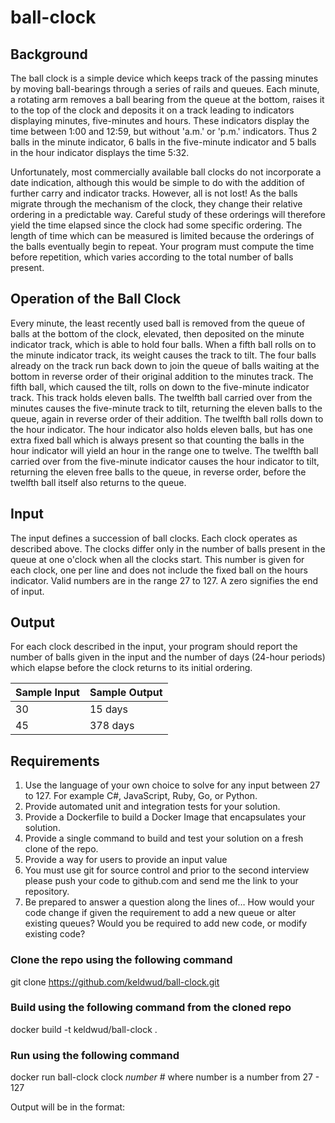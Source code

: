 # ball-clock
## Background
The ball clock is a simple device which keeps track of the passing minutes by moving ball-bearings through a series of rails and queues. Each minute, a rotating arm removes a ball bearing from the queue at the bottom, raises it to the top of the clock and deposits it on a track leading to indicators displaying minutes, five-minutes and hours. These indicators display the time between 1:00 and 12:59, but without 'a.m.' or 'p.m.' indicators. Thus 2 balls in the minute indicator, 6 balls in the five-minute indicator and 5 balls in the hour indicator displays the time 5:32.

Unfortunately, most commercially available ball clocks do not incorporate a date indication, although this would be simple to do with the addition of further carry and indicator tracks. However, all is not lost! As the balls migrate through the mechanism of the clock, they change their relative ordering in a predictable way. Careful study of these orderings will therefore yield the time elapsed since the clock had some specific ordering. The length of time which can be measured is limited because the orderings of the balls eventually begin to repeat. Your program must compute the time before repetition, which varies according to the total number of balls present.
 
## Operation of the Ball Clock
Every minute, the least recently used ball is removed from the queue of balls at the bottom of the clock, elevated, then deposited on the minute indicator track, which is able to hold four balls. When a fifth ball rolls on to the minute indicator track, its weight causes the track to tilt. The four balls already on the track run back down to join the queue of balls waiting at the bottom in reverse order of their original addition to the minutes track. The fifth ball, which caused the tilt, rolls on down to the five-minute indicator track. This track holds eleven balls. The twelfth ball carried over from the minutes causes the five-minute track to tilt, returning the eleven balls to the queue, again in reverse order of their addition. The twelfth ball rolls down to the hour indicator. The hour indicator also holds eleven balls, but has one extra fixed ball which is always present so that counting the balls in the hour indicator will yield an hour in the range one to twelve. The twelfth ball carried over from the five-minute indicator causes the hour indicator to tilt, returning the eleven free balls to the queue, in reverse order, before the twelfth ball itself also returns to the queue.
 
## Input
The input defines a succession of ball clocks. Each clock operates as described above. The clocks differ only in the number of balls present in the queue at one o'clock when all the clocks start. This number is given for each clock, one per line and does not include the fixed ball on the hours indicator. Valid numbers are in the range 27 to 127. A zero signifies the end of input.
 
## Output
For each clock described in the input, your program should report the number of balls given in the input and the number of days (24-hour periods) which elapse before the clock returns to its initial ordering.

Sample Input | Sample Output
------------ | -------------
30 | 15 days
45 | 378 days

## Requirements
1. Use the language of your own choice to solve for any input between 27 to 127. For example C#, JavaScript, Ruby, Go, or Python.
1. Provide automated unit and integration tests for your solution.
1. Provide a Dockerfile to build a Docker Image that encapsulates your solution.
1. Provide a single command to build and test your solution on a fresh clone of the repo.
1. Provide a way for users to provide an input value
1. You must use git for source control and prior to the second interview please push your code to github.com and send me the link to your repository.
1. Be prepared to answer a question along the lines of… How would your code change if given the requirement to add a new queue or alter existing queues? Would you be required to add new code, or modify existing code?

### Clone the repo using the following command
git clone https://github.com/keldwud/ball-clock.git

### Build using the following command from the cloned repo
docker build -t keldwud/ball-clock .

### Run using the following command
docker run ball-clock clock _number_ # where number is a number from 27 - 127

Output will be in the format:
